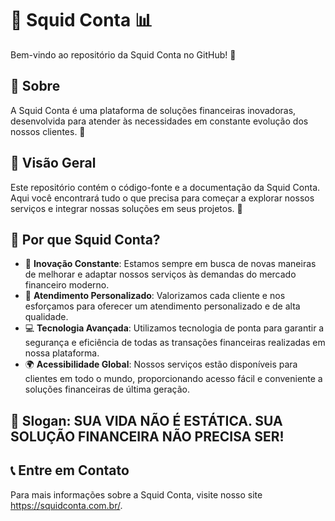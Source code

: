 # 🦑 Squid Conta 📊

Bem-vindo ao repositório da Squid Conta no GitHub! 🎉

## 🐙 Sobre

A Squid Conta é uma plataforma de soluções financeiras inovadoras, desenvolvida para atender às necessidades em constante evolução dos nossos clientes. 💼

## 🚀 Visão Geral

Este repositório contém o código-fonte e a documentação da Squid Conta. Aqui você encontrará tudo o que precisa para começar a explorar nossos serviços e integrar nossas soluções em seus projetos. 📁

## 🌟 Por que Squid Conta?

- 🎨 **Inovação Constante**: Estamos sempre em busca de novas maneiras de melhorar e adaptar nossos serviços às demandas do mercado financeiro moderno.
- 💬 **Atendimento Personalizado**: Valorizamos cada cliente e nos esforçamos para oferecer um atendimento personalizado e de alta qualidade.
- 💻 **Tecnologia Avançada**: Utilizamos tecnologia de ponta para garantir a segurança e eficiência de todas as transações financeiras realizadas em nossa plataforma.
- 🌍 **Acessibilidade Global**: Nossos serviços estão disponíveis para clientes em todo o mundo, proporcionando acesso fácil e conveniente a soluções financeiras de última geração.

## 🌊 Slogan: SUA VIDA NÃO É ESTÁTICA. SUA SOLUÇÃO FINANCEIRA NÃO PRECISA SER!

## 📞 Entre em Contato

Para mais informações sobre a Squid Conta, visite nosso site https://squidconta.com.br/.
